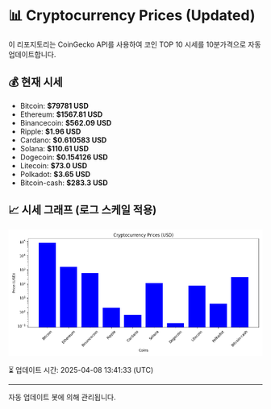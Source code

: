 
# 📊 Cryptocurrency Prices (Updated)

이 리포지토리는 CoinGecko API를 사용하여 코인 TOP 10 시세를 10분가격으로 자동 업데이트합니다.

## 💰 현재 시세
- Bitcoin: **$79781 USD**
- Ethereum: **$1567.81 USD**
- Binancecoin: **$562.09 USD**
- Ripple: **$1.96 USD**
- Cardano: **$0.610583 USD**
- Solana: **$110.61 USD**
- Dogecoin: **$0.154126 USD**
- Litecoin: **$73.0 USD**
- Polkadot: **$3.65 USD**
- Bitcoin-cash: **$283.3 USD**

## 📈 시세 그래프 (로그 스케일 적용)
![Crypto Prices](crypto_prices.png)

⏳ 업데이트 시간: 2025-04-08 13:41:33 (UTC)

---
자동 업데이트 봇에 의해 관리됩니다.

